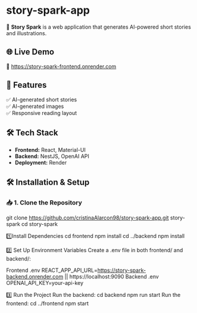 # story-spark-app

🚀 **Story Spark** is a web application that generates AI-powered short stories and illustrations.

## 🌐 Live Demo
🔗 https://story-spark-frontend.onrender.com 

## 📌 Features
✅ AI-generated short stories  
✅ AI-generated images  
✅ Responsive reading layout  

## 🛠 Tech Stack
- **Frontend:** React, Material-UI
- **Backend:** NestJS, OpenAI API
- **Deployment:** Render

## 🛠 Installation & Setup

### 📥 1. Clone the Repository

git clone https://github.com/cristinaAlarcon98/story-spark-app.git story-spark
cd story-spark


1️⃣Install Dependencies
cd frontend
npm install
cd ../backend
npm install

2️⃣ Set Up Environment Variables
Create a .env file in both frontend/ and backend/:

Frontend .env
REACT_APP_API_URL=https://story-spark-backend.onrender.com || https://localhost:9090
Backend .env
OPENAI_API_KEY=your-api-key

3️⃣ Run the Project
Run the backend:
cd backend
npm run start
Run the frontend:
cd ../frontend
npm start

